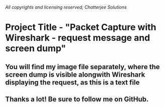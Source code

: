 _All copyrights and licensing reserved; Chatterjee Solutions_
# Project Title - "Packet Capture with Wireshark - request message and screen dump"
## You will find my image file separately, where the screen dump is visible alongwith Wireshark displaying the request, as this is a text file
## Thanks a lot! Be sure to follow me on GitHub.
